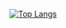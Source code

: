 [![Top Langs](https://github-readme-stats.vercel.app/api/top-langs/?username=az-hash256&exclude_repo=az-hash256.github.io&layout=pie&show_icons=true&theme=neon)](https://github.com/az-hash256/readmestats)
